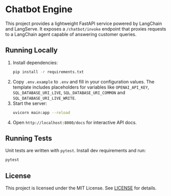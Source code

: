 # Chatbot Engine

This project provides a lightweight FastAPI service powered by LangChain and LangServe. It exposes a `/chatbot/invoke` endpoint that proxies requests to a LangChain agent capable of answering customer queries.

## Running Locally

1. Install dependencies:
   ```bash
   pip install -r requirements.txt
   ```
2. Copy `.env.example` to `.env` and fill in your configuration values. The
   template includes placeholders for variables like `OPENAI_API_KEY`,
   `SQL_DATABASE_URI_LIVE`, `SQL_DATABASE_URI_COMMON` and
   `SQL_DATABASE_URI_LIVE_WRITE`.
3. Start the server:
   ```bash
   uvicorn main:app --reload
   ```
4. Open `http://localhost:8000/docs` for interactive API docs.

## Running Tests

Unit tests are written with `pytest`. Install dev requirements and run:

```bash
pytest
```

## License

This project is licensed under the MIT License. See [LICENSE](LICENSE) for details.
